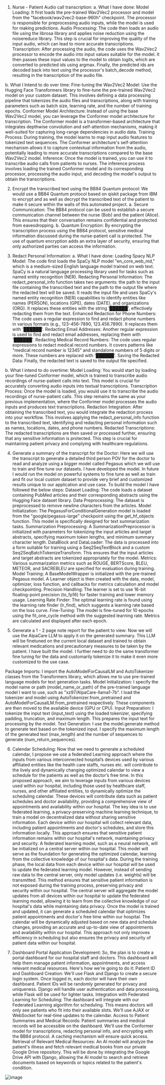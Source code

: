 1.	Nurse - Patient Audio call transcription: 
a.	What I have done: 
Model Loading: It first loads the pre-trained Wav2Vec2 processor and model from the "facebook/wav2vec2-base-960h" checkpoint. The processor is responsible for preprocessing audio inputs, while the model is used for making predictions.
Audio Processing: The code then loads an audio file using the librosa library and applies noise reduction using the noisereduce library. This step is crucial for improving the quality of the input audio, which can lead to more accurate transcriptions.
Transcription: After processing the audio, the code uses the Wav2Vec2 processor to encode the audio into input values suitable for the model. It then passes these input values to the model to obtain logits, which are converted to predicted ids using argmax. Finally, the predicted ids are decoded back into text using the processor's batch_decode method, resulting in the transcription of the audio file.

b.	What I Intend to do over time:
Fine-tuning the Wav2Vec2 Model: Use the Hugging Face Transformers library to fine-tune the pre-trained Wav2Vec2 model on your custom dataset. This involves defining a data processing pipeline that tokenizes the audio files and transcriptions, along with training parameters such as batch size, learning rate, and the number of training epochs.
Conformer Model Architecture: Instead of using the base Wav2Vec2 model, you can leverage the Conformer model architecture for transcription. The Conformer model is a transformer-based architecture that integrates depthwise convolution and self-attention mechanisms, making it well-suited for capturing long-range dependencies in audio data.
Training Process: During training, the model learns to map input audio features to tokenized text sequences. The Conformer architecture's self-attention mechanism allows it to capture contextual information from the audio, potentially leading to more accurate transcriptions compared to the base Wav2Vec2 model.
Inference: Once the model is trained, you can use it to transcribe audio calls from patients to nurses. The inference process involves loading the trained Conformer model and its corresponding processor, processing the audio input, and decoding the model's output to obtain the transcriptions.

2. Encrypt the transcribed text using the BB84 Quantum protocol:
We would use a BB84 Quantum protocol based on qiskit package from IBM to encrypt and as well as decrypt the transcribed text of the patient to make it secure within the walls of this automated project.
a.	Secure Communication: The BB84 protocol can be used to establish a secure communication channel between the nurse (Bob) and the patient (Alice). This ensures that their conversation remains confidential and protected from eavesdropping.
b.	Quantum Encryption: By encrypting the transcription process using the BB84 protocol, sensitive medical information discussed during the nurse-patient call is protected. The use of quantum encryption adds an extra layer of security, ensuring that only authorized parties can access the information.

3. Redact Personal Information:
a.	What I have done:
Loading Spacy NLP Model: The code first loads the SpaCy NLP model "en_core_web_md," which is a medium-sized English language model trained on web text. SpaCy is a natural language processing library used for tasks such as named entity recognition (NER).
Redacting Personal Information: The redact_personal_info function takes two arguments: the path to the input file containing the transcribed text and the path to the output file where the redacted text will be saved. It reads the input file and uses SpaCy's named entity recognition (NER) capabilities to identify entities like names (PERSON), locations (GPE), dates (DATE), and organizations (ORG). It replaces these entities with the string '██████', effectively redacting them from the text.
Enhanced Redaction for Phone Numbers: The code uses a regular expression to find and redact phone numbers in various formats (e.g., 123-456-7890, 123.456.7890). It replaces them with '██████'.
Redacting Email Addresses: Another regular expression is used to find and redact email addresses, replacing them with '██████'.
Redacting Medical Record Numbers: The code uses regular expressions to redact medical record numbers. It covers patterns like "medical record number is 12345" and standalone numbers of 5 digits or more. These numbers are replaced with '██████'.
Saving the Redacted Data: Finally, the redacted text is saved to the output file specified.

b.	What I intend to do overtime:
Model Loading: You would start by loading your fine-tuned Conformer model, which is trained to transcribe audio recordings of nurse-patient calls into text. This model is crucial for accurately converting audio inputs into textual transcriptions.
Transcription Process: Once the model is loaded, you would use it to transcribe the audio recordings of nurse-patient calls. This step remains the same as your previous implementation, where the Conformer model processes the audio inputs and produces text transcriptions.
Redaction Integration: After obtaining the transcribed text, you would integrate the redaction process into your workflow. This involves applying the redact_personal_info function to the transcribed text, identifying and redacting personal information such as names, locations, dates, and phone numbers.
Redacted Transcriptions: The redacted transcriptions are then saved or processed further, ensuring that any sensitive information is protected. This step is crucial for maintaining patient privacy and complying with healthcare regulations.

4. Generate a summary of the transcript for the Doctor:
Here we will use the transcript to generate a detailed third person POV for the doctor to read and analyze using a bigger model called Pegasus which we will use to train and fine tune our datasets.
I have developed the model. In future I would run the model on powerful systems to fine tune as well as train and fit our local custom dataset to provide very brief and customized results unique to our application and use case. To build the model I have followed the below steps:
Dataset Loading: The code loads a dataset containing PubMed articles and their corresponding abstracts using the Hugging Face dataset library.
Data Preprocessing: The dataset is preprocessed to remove newline characters from the articles.
Model Initialization: The PegasusForConditionalGeneration model is loaded from the "google/pegasus-large" checkpoint using the get_hf_objects function. This model is specifically designed for text summarization tasks.
Summarization Preprocessing: A SummarizationPreprocessor is initialized with parameters for tokenizing the input articles and target abstracts, specifying maximum token lengths, and minimum summary character length.
DataBlock and DataLoader: The data is processed into a form suitable for training using a Seq2SeqTextBlock and a custom Seq2SeqBatchTokenizeTransform. This ensures that the input articles and target abstracts are tokenized appropriately for the model.
Metrics: Various summarization metrics such as ROUGE, BERTScore, BLEU, METEOR, and SACREBLEU are specified for evaluation during training.
Model Training: A BaseModelWrapper is initialized with the pre-trained Pegasus model. A Learner object is then created with the data, model, optimizer, loss function, and callbacks for metrics calculation and model checkpointing.
Precision Handling: The learner is set to use 16-bit floating-point precision (to_fp16) for faster training and lower memory usage.
Learning Rate Finder: The optimal learning rate is found using the learning rate finder (lr_find), which suggests a learning rate based on the loss curve.
Fine-Tuning: The model is fine-tuned for 10 epochs using the fit_one_cycle method with the suggested learning rate. Metrics are calculated and displayed after each epoch.

5.  Generate a 1 - 2 page note report for the patient to view:
Now we will use the AlpaCare LLM to apply it on the generated summary. This LLM will be finetuned on the current local dataset and trained to obtain relevant medications and precautionary measures to be taken by the patient. 
I have built the model. I further need to do the same transformer fine tuning for the data and customarily tokenize it to make it even more customized to the use case. 

Package Imports: I import the AutoModelForCausalLM and AutoTokenizer classes from the Transformers library, which allows me to use pre-trained language models for text generation tasks.
Model Initialization: I specify the model name or path (model_name_or_path) of the pre-trained language model I want to use, such as "xz97/AlpaCare-llama1-7b". I load the tokenizer and model using AutoTokenizer.from_pretrained and AutoModelForCausalLM.from_pretrained respectively. These components are then moved to the available device (GPU or CPU).
Input Preparation: I tokenize the input text (input_text) using the loaded tokenizer, specifying padding, truncation, and maximum length. This prepares the input text for processing by the model.
Text Generation: I use the model.generate method to generate text based on the tokenized input. I specify the maximum length of the generated text (max_length) and the number of sequences to generate (num_return_sequences).

6. Calendar Scheduling:
Now that we need to generate a scheduled calendar, I propose we use a federated Learning approach where the inputs from various interconnected hospital’s devices used by various affiliated entities like the health care staffs, nurses etc. will contribute to the lively and dynamically changing optimized calendar to view a schedule for the patients as well as the doctor’s free time. 
In this proposed approach, we aim to leverage inputs from various devices used within our hospital, including those used by healthcare staff, nurses, and other affiliated entities, to dynamically optimize the scheduling calendar. These devices will contribute data such as patient schedules and doctor availability, providing a comprehensive view of appointments and availability within our hospital. The key idea is to use federated learning, a privacy-preserving machine learning technique, to train a model on decentralized data without sharing sensitive information.
Each device within our hospital will collect relevant data, including patient appointments and doctor's schedules, and store this information locally. This approach ensures that sensitive patient information remains within our hospital's network, maintaining privacy and security. A federated learning model, such as a neural network, will be initialized on a central server within our hospital. This model will serve as the foundation for generating the optimized calendar, learning from the collective knowledge of our hospital's data.
During the training phase, the local data from each device within our hospital will be used to update the federated learning model. However, instead of sending raw data to the central server, only model updates (i.e. weights) will be transmitted. This method ensures that sensitive patient information is not exposed during the training process, preserving privacy and security within our hospital. The central server will aggregate the model updates from all devices within our hospital to update the federated learning model, allowing it to learn from the collective knowledge of our hospital's data while maintaining data privacy.
Once the model is trained and updated, it can generate a scheduled calendar that optimizes patient appointments and doctor's free time within our hospital. The calendar will be dynamically adjusted based on new data and schedule changes, providing an accurate and up-to-date view of appointments and availability within our hospital. This approach not only improves efficiency in scheduling but also ensures the privacy and security of patient data within our hospital.

7. Dashboard Portal Application Development:
So, the plan is to create a portal dashboard for our hospital staff and doctors. This dashboard will help them manage patient information, appointments, and access relevant medical resources. Here's how we're going to do it:
Patient ID and Dashboard Creation: We'll use Flask and Django to create a secure login system. Once logged in, each doctor will have their own dashboard. Patient IDs will be randomly generated for privacy and uniqueness. Django will handle user authentication and data processing, while Flask will be used for lighter tasks.
Integration with Federated Learning for Scheduling: The dashboard will integrate with our Federated Learning algorithm for scheduling. This means doctors will only see patients who fit into their available slots. We'll use AJAX or WebSocket for real-time updates to the calendar.
Access to Patient Summaries and Medical Records: Patient summaries and medical records will be accessible on the dashboard. We'll use the Conformer model for transcriptions, redacting personal info, and encrypting with the BB84 protocol. A caching mechanism will ensure quick access.
Retrieval of Relevant Medical Resources: An AI model will analyze the patient's illness and fetch relevant medical books from our private Google Drive repository. This will be done by integrating the Google Drive API with Django, allowing the AI model to search and retrieve documents based on keywords or topics related to the patient's condition.

![image](https://github.com/rohit1208-github/HealthConnect-Med-Kick-Automated-Patient-Care-and-Management-System/assets/89534231/63725c82-8d01-41a0-afc1-be8604c2e5d7)
